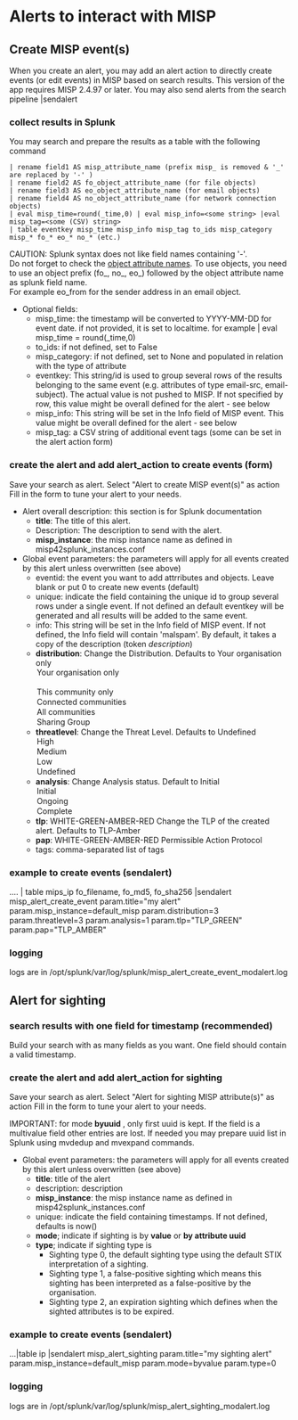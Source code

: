# Alerts to interact with MISP
## Create MISP event(s)    
When you create an alert, you may add an alert action to directly create events (or edit events) in MISP based on search results.
This version of the app requires MISP 2.4.97 or later.
You may also send alerts from the search pipeline |sendalert

### collect results in Splunk
You may search and prepare the results as a table with the following command
```
| rename field1 AS misp_attribute_name (prefix misp_ is removed & '_' are replaced by '-' )
| rename field2 AS fo_object_attribute_name (for file objects)
| rename field3 AS eo_object_attribute_name (for email objects)
| rename field4 AS no_object_attribute_name (for network connection objects)
| eval misp_time=round(_time,0) | eval misp_info=<some string> |eval misp_tag=<some (CSV) string>  
| table eventkey misp_time misp_info misp_tag to_ids misp_category misp_* fo_* eo_* no_* (etc.)
```
CAUTION: Splunk syntax does not like field names containing '-'.  
Do not forget to check the [object attribute names](https://github.com/MISP/misp-objects/). To use objects, you need to use an object prefix (fo_, no_, eo_) followed by the object attribute name as splunk field name.  
For example eo_from for the sender address in an email object.

* Optional fields:
    - misp_time: the timestamp will be converted to YYYY-MM-DD for event date. if not provided, it is set to localtime. for example | eval misp_time = round(_time,0)
    - to_ids: if not defined, set to False
    - misp_category: if not defined, set to None and populated in relation with the type of attribute
    - eventkey: This string/id is used to group several rows of the results belonging to the same event (e.g. attributes of type email-src, email-subject). The actual value is not pushed to MISP. If not specified by row, this value might be overall defined for the alert - see below
    - misp_info: This string will be set in the Info field of MISP event. This value might be overall defined for the alert - see below
    - misp_tag: a CSV string of additional event tags (some can be set in the alert action form)


### create the alert and add alert_action to create events (form)
Save your search as alert. Select "Alert to create MISP event(s)" as action
Fill in the form to tune your alert to your needs.

* Alert overall description: this section is for Splunk documentation
    - **title**: The title of this alert.
    - Description: The description to send with the alert.
    - **misp_instance**: the misp instance name as defined in misp42splunk_instances.conf
* Global event parameters: the parameters will apply for all events created by this alert unless overwritten (see above)
    - eventid: the event you want to add attrributes and objects. Leave blank or put 0 to create new events (default)
    - unique: indicate the field containing the unique id to group several rows under a single event. If not defined an default eventkey will be generated and all results will be added to the same event.
    - info: This string will be set in the Info field of MISP event. If not defined, the Info field will contain 'malspam'. By default, it takes a copy of the description (token $description$)
    - **distribution**: Change the Distribution. Defaults to Your organisation only
            <option value="0">Your organisation only</option>    
            <option value="1">This community only</option>
            <option value="2">Connected communities</option>
            <option value="3">All communities</option>
            <option value="4">Sharing Group</option>
    - **threatlevel**: Change the Threat Level. Defaults to Undefined
            <option value="1">High</option>
            <option value="2">Medium</option>
            <option value="3">Low</option>
            <option value="4">Undefined</option>
    - **analysis**: Change Analysis status. Default to Initial
            <option value="1">Initial</option>
            <option value="2">Ongoing</option>
            <option value="3">Complete</option>
    - **tlp**: WHITE-GREEN-AMBER-RED Change the TLP of the created alert. Defaults to TLP-Amber
    - **pap**: WHITE-GREEN-AMBER-RED Permissible Action Protocol
    - tags: comma-separated list of tags

### example to create events (sendalert)
  .... | table mips_ip fo_filename, fo_md5, fo_sha256 |sendalert misp_alert_create_event param.title="my alert" param.misp_instance=default_misp param.distribution=3 param.threatlevel=3 param.analysis=1 param.tlp="TLP_GREEN" param.pap="TLP_AMBER"

### logging
logs are in /opt/splunk/var/log/splunk/misp_alert_create_event_modalert.log

## Alert for sighting

### search results with one field for timestamp (recommended)
Build your search with as many fields as you want. One field should contain a valid timestamp.

### create the alert and add alert_action for sighting
Save your search as alert. Select "Alert for sighting MISP attribute(s)" as action
Fill in the form to tune your alert to your needs.

IMPORTANT: for mode **byuuid** , only first uuid is kept. If the field is a multivalue field other entries are lost. If needed you may prepare uuid list in Splunk using mvdedup and mvexpand commands.

* Global event parameters: the parameters will apply for all events created by this alert unless overwritten (see above)
    - **title**: title of the alert
    - description: description
    - **misp_instance**: the misp instance name as defined in misp42splunk_instances.conf
    - unique: indicate the field containing timestamps. If not defined, defaults is now()
    - **mode**; indicate if sighting is by __value__ or __by attribute uuid__
    - **type**; indicate if sighting type is
        * Sighting type 0, the default sighting type using the default STIX interpretation of a sighting.
        * Sighting type 1, a false-positive sighting which means this sighting has been interpreted as a false-positive by the organisation.
        * Sighting type 2, an expiration sighting which defines when the sighted attributes is to be expired.

### example to create events (sendalert)
...|table ip |sendalert misp_alert_sighting param.title="my sighting alert" param.misp_instance=default_misp param.mode=byvalue param.type=0

### logging
logs are in /opt/splunk/var/log/splunk/misp_alert_sighting_modalert.log

